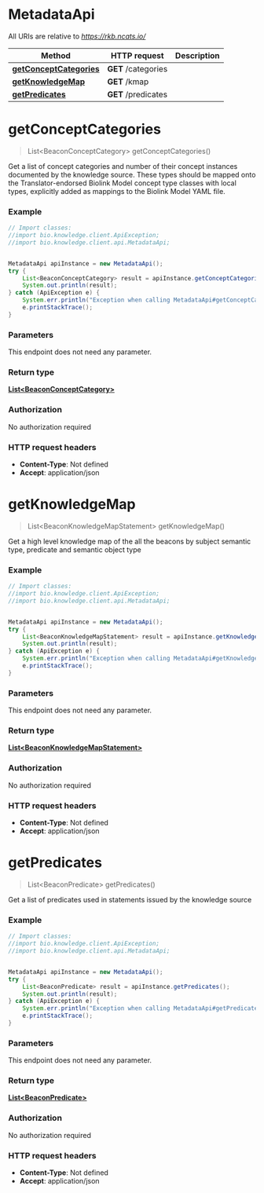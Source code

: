 # MetadataApi

All URIs are relative to *https://rkb.ncats.io/*

Method | HTTP request | Description
------------- | ------------- | -------------
[**getConceptCategories**](MetadataApi.md#getConceptCategories) | **GET** /categories | 
[**getKnowledgeMap**](MetadataApi.md#getKnowledgeMap) | **GET** /kmap | 
[**getPredicates**](MetadataApi.md#getPredicates) | **GET** /predicates | 


<a name="getConceptCategories"></a>
# **getConceptCategories**
> List&lt;BeaconConceptCategory&gt; getConceptCategories()



Get a list of concept categories and number of their concept instances documented by the knowledge source. These types should be mapped onto the Translator-endorsed Biolink Model concept type classes with local types, explicitly added as mappings to the Biolink Model YAML file.  

### Example
```java
// Import classes:
//import bio.knowledge.client.ApiException;
//import bio.knowledge.client.api.MetadataApi;


MetadataApi apiInstance = new MetadataApi();
try {
    List<BeaconConceptCategory> result = apiInstance.getConceptCategories();
    System.out.println(result);
} catch (ApiException e) {
    System.err.println("Exception when calling MetadataApi#getConceptCategories");
    e.printStackTrace();
}
```

### Parameters
This endpoint does not need any parameter.

### Return type

[**List&lt;BeaconConceptCategory&gt;**](BeaconConceptCategory.md)

### Authorization

No authorization required

### HTTP request headers

 - **Content-Type**: Not defined
 - **Accept**: application/json

<a name="getKnowledgeMap"></a>
# **getKnowledgeMap**
> List&lt;BeaconKnowledgeMapStatement&gt; getKnowledgeMap()



Get a high level knowledge map of the all the beacons by subject semantic type, predicate and semantic object type 

### Example
```java
// Import classes:
//import bio.knowledge.client.ApiException;
//import bio.knowledge.client.api.MetadataApi;


MetadataApi apiInstance = new MetadataApi();
try {
    List<BeaconKnowledgeMapStatement> result = apiInstance.getKnowledgeMap();
    System.out.println(result);
} catch (ApiException e) {
    System.err.println("Exception when calling MetadataApi#getKnowledgeMap");
    e.printStackTrace();
}
```

### Parameters
This endpoint does not need any parameter.

### Return type

[**List&lt;BeaconKnowledgeMapStatement&gt;**](BeaconKnowledgeMapStatement.md)

### Authorization

No authorization required

### HTTP request headers

 - **Content-Type**: Not defined
 - **Accept**: application/json

<a name="getPredicates"></a>
# **getPredicates**
> List&lt;BeaconPredicate&gt; getPredicates()



Get a list of predicates used in statements issued by the knowledge source 

### Example
```java
// Import classes:
//import bio.knowledge.client.ApiException;
//import bio.knowledge.client.api.MetadataApi;


MetadataApi apiInstance = new MetadataApi();
try {
    List<BeaconPredicate> result = apiInstance.getPredicates();
    System.out.println(result);
} catch (ApiException e) {
    System.err.println("Exception when calling MetadataApi#getPredicates");
    e.printStackTrace();
}
```

### Parameters
This endpoint does not need any parameter.

### Return type

[**List&lt;BeaconPredicate&gt;**](BeaconPredicate.md)

### Authorization

No authorization required

### HTTP request headers

 - **Content-Type**: Not defined
 - **Accept**: application/json

